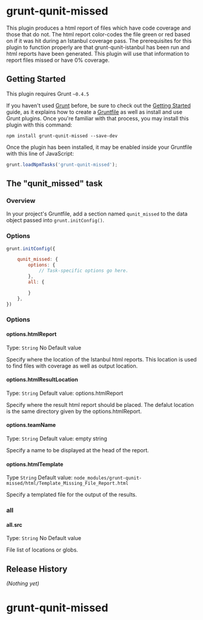 # grunt-qunit-missed

This plugin produces a html report of files which have code coverage and those that do not. The html report color-codes the file green or red based on if it was hit during an Istanbul coverage pass.
The prerequisites for this plugin to function properly are that grunt-qunit-istanbul has been run and html reports have been generated.  This plugin will use that information to report files missed or have 0% coverage.

## Getting Started
This plugin requires Grunt `~0.4.5`

If you haven't used [Grunt](http://gruntjs.com/) before, be sure to check out the [Getting Started](http://gruntjs.com/getting-started) guide, as it explains how to create a [Gruntfile](http://gruntjs.com/sample-gruntfile) as well as install and use Grunt plugins. Once you're familiar with that process, you may install this plugin with this command:

```shell
npm install grunt-qunit-missed --save-dev
```

Once the plugin has been installed, it may be enabled inside your Gruntfile with this line of JavaScript:

```js
grunt.loadNpmTasks('grunt-qunit-missed');
```

## The "qunit_missed" task

### Overview
In your project's Gruntfile, add a section named `qunit_missed` to the data object passed into `grunt.initConfig()`.


### Options
```js
grunt.initConfig({

    qunit_missed: {
        options: {
            // Task-specific options go here.
        },
        all: {

        }
    },
})
```

### Options

#### options.htmlReport
Type: `String`
No Default value

Specify where the location of the Istanbul html reports.  This location is used to find files with coverage as well as output location.

#### options.htmlResultLocation
Type: `String`
Default value: options.htmlReport

Specify where the result html report should be placed.  The defalut location is the same directory given by the options.htmlReport.

#### options.teamName
Type: `String`
Default value: empty string

Specify a name to be displayed at the head of the report.

#### options.htmlTemplate
Type `String`
Default value: `node_modules/grunt-qunit-missed/html/Template_Missing_File_Report.html`

Specify a templated file for the output of the results.

### all

#### all.src
Type: `String`
No Default value

File list of locations or globs.

## Release History
_(Nothing yet)_
# grunt-qunit-missed
